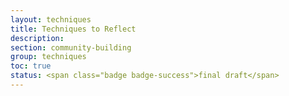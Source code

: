 ```yaml
---
layout: techniques
title: Techniques to Reflect
description:
section: community-building
group: techniques
toc: true
status: <span class="badge badge-success">final draft</span>
---
```

